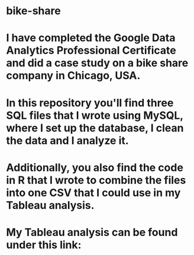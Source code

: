 # bike-share

# I have completed the Google Data Analytics Professional Certificate and did a case study on a bike share company in Chicago, USA. 
# In this repository you'll find three SQL files that I wrote using MySQL, where I set up the database, I clean the data and I analyze it.
# Additionally, you also find the code in R that I wrote to combine the files into one CSV that I could use in my Tableau analysis.
# My Tableau analysis can be found under this link: 
